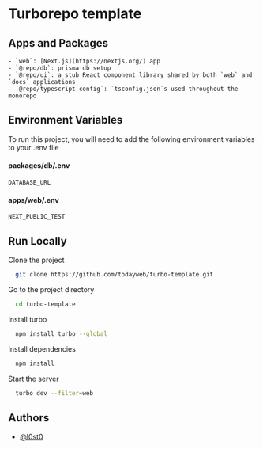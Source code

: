 # Turborepo template

## Apps and Packages
```
- `web`: [Next.js](https://nextjs.org/) app
- `@repo/db`: prisma db setup
- `@repo/ui`: a stub React component library shared by both `web` and `docs` applications
- `@repo/typescript-config`: `tsconfig.json`s used throughout the monorepo
```

## Environment Variables

To run this project, you will need to add the following environment variables to your .env file

#### packages/db/.env
`DATABASE_URL`

#### apps/web/.env
`NEXT_PUBLIC_TEST`

## Run Locally

Clone the project

```bash
  git clone https://github.com/todayweb/turbo-template.git
```

Go to the project directory

```bash
  cd turbo-template
```

Install turbo

```bash
  npm install turbo --global
```

Install dependencies

```bash
  npm install
```

Start the server

```bash
  turbo dev --filter=web
```

## Authors

- [@l0st0](https://github.com/l0st0)


